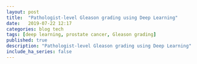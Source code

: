 ```yaml
---
layout: post
title:  "Pathologist-level Gleason grading using Deep Learning"
date:   2019-07-22 12:17
categories: blog tech
tags: [deep learning, prostate cancer, Gleason grading]
published: true
description: "Pathologist-level Gleason grading using Deep Learning"
include_ha_series: false
---
```

